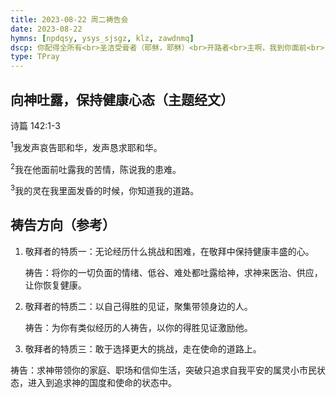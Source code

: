 ```yaml
---
title: 2023-08-22 周二祷告会
date: 2023-08-22
hymns: [npdqsy, ysys_sjsgz, klz, zawdnmq]
dscp: 你配得全所有<br>圣洁受膏者（耶稣，耶稣）<br>开路者<br>主啊，我到你面前<br>
type: TPray
---
```


## 向神吐露，保持健康心态（主题经文）

诗篇 142:1-3

<sup>1</sup>我发声哀告耶和华，发声恳求耶和华。

<sup>2</sup>我在他面前吐露我的苦情，陈说我的患难。

<sup>3</sup>我的灵在我里面发昏的时候，你知道我的道路。

## 祷告方向（参考）

1.  敬拜者的特质一：无论经历什么挑战和困难，在敬拜中保持健康丰盛的心。

    祷告：将你的一切负面的情绪、低谷、难处都吐露给神，求神来医治、供应，让你恢复健康。

2.  敬拜者的特质二：以自己得胜的见证，聚集带领身边的人。

    祷告：为你有类似经历的人祷告，以你的得胜见证激励他。

3. 敬拜者的特质三：敢于选择更大的挑战，走在使命的道路上。

  祷告：求神带领你的家庭、职场和信仰生活，突破只追求自我平安的属灵小市民状态，进入到追求神的国度和使命的状态中。
